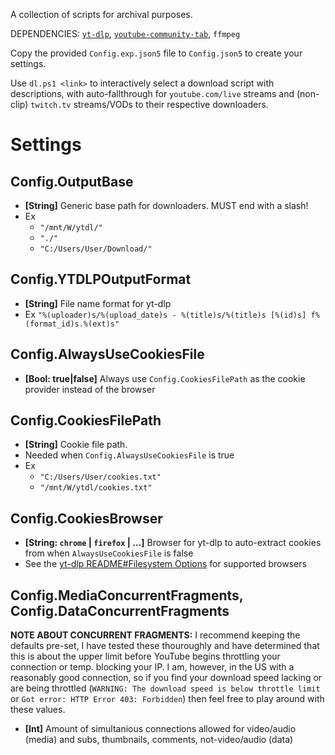 A collection of scripts for archival purposes.

DEPENDENCIES: [`yt-dlp`](https://github.com/yt-dlp/yt-dlp), [`youtube-community-tab`](https://github.com/bot-jonas/youtube-community-tab), `ffmpeg`

Copy the provided `Config.exp.json5` file to `Config.json5` to create your settings.

Use `dl.ps1 <link>` to interactively select a download script with descriptions, with auto-fallthrough for `youtube.com/live` streams and (non-clip) `twitch.tv` streams/VODs to their respective downloaders.

# Settings

## Config.OutputBase
* **[String]** Generic base path for downloaders. MUST end with a slash!
* Ex 
  * `"/mnt/W/ytdl/"`
  * `"./"`
  * `"C:/Users/User/Download/"`

## Config.YTDLPOutputFormat
* **[String]** File name format for yt-dlp
* Ex `"%(uploader)s/%(upload_date)s - %(title)s/%(title)s [%(id)s] f%(format_id)s.%(ext)s"`

## Config.AlwaysUseCookiesFile
* **[Bool: true|false]** Always use `Config.CookiesFilePath` as the cookie provider instead of the browser

## Config.CookiesFilePath
* **[String]** Cookie file path.
* Needed when `Config.AlwaysUseCookiesFile` is true
* Ex
  * `"C:/Users/User/cookies.txt"`
  * `"/mnt/W/ytdl/cookies.txt"`

## Config.CookiesBrowser
* **[String: `chrome` | `firefox` | ...]** Browser for yt-dlp to auto-extract cookies from when `AlwaysUseCookiesFile` is false
* See the [yt-dlp README#Filesystem Options](https://github.com/yt-dlp/yt-dlp/blob/master/README.md#filesystem-options) for supported browsers 

## Config.MediaConcurrentFragments, Config.DataConcurrentFragments
**NOTE ABOUT CONCURRENT FRAGMENTS:**
I recommend keeping the defaults pre-set, I have tested these thouroughly and have determined
that this is about the upper limit before YouTube begins throttling your connection or temp. blocking your IP.
I am, however, in the US with a reasonably good connection, so if you find your download speed lacking or are
being throttled (`WARNING: The download speed is below throttle limit` or `Got error: HTTP Error 403: Forbidden`)
then feel free to play around with these values.

* **[Int]** Amount of simultanious connections allowed for video/audio (media) and subs, thumbnails, comments, not-video/audio (data)
